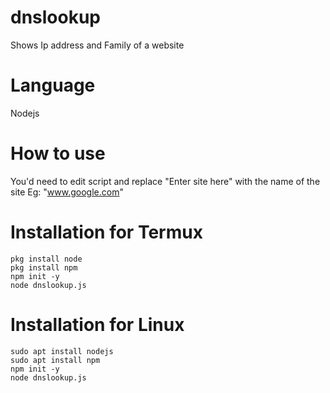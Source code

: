 # dnslookup
Shows Ip address and Family of a website

# Language
Nodejs

# How to use
You'd need to edit script and replace "Enter site here" with the name of the site
Eg: "www.google.com"

# Installation for Termux
```
pkg install node
pkg install npm
npm init -y
node dnslookup.js
```

# Installation for Linux
```
sudo apt install nodejs
sudo apt install npm
npm init -y
node dnslookup.js

